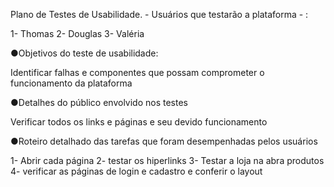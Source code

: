 Plano de Testes de Usabilidade. - Usuários que testarão a plataforma - :

1- Thomas
2- Douglas
3- Valéria


●Objetivos do teste de usabilidade:

Identificar falhas e componentes que possam comprometer o funcionamento da plataforma

●Detalhes do público envolvido nos testes

Verificar todos os links e páginas e seu devido funcionamento 


●Roteiro detalhado das tarefas que foram desempenhadas pelos usuários

1- Abrir cada página
2- testar os hiperlinks
3- Testar a loja na abra produtos
4- verificar as páginas de login e cadastro e conferir o layout



